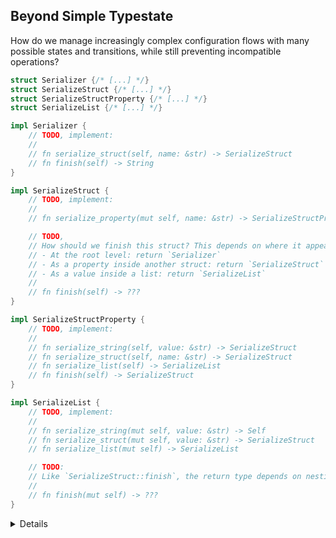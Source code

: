 ## Beyond Simple Typestate

How do we manage increasingly complex configuration flows with many possible
states and transitions, while still preventing incompatible operations?

```rust
struct Serializer {/* [...] */}
struct SerializeStruct {/* [...] */}
struct SerializeStructProperty {/* [...] */}
struct SerializeList {/* [...] */}

impl Serializer {
    // TODO, implement:
    //
    // fn serialize_struct(self, name: &str) -> SerializeStruct
    // fn finish(self) -> String
}

impl SerializeStruct {
    // TODO, implement:
    //
    // fn serialize_property(mut self, name: &str) -> SerializeStructProperty

    // TODO,
    // How should we finish this struct? This depends on where it appears:
    // - At the root level: return `Serializer`
    // - As a property inside another struct: return `SerializeStruct`
    // - As a value inside a list: return `SerializeList`
    //
    // fn finish(self) -> ???
}

impl SerializeStructProperty {
    // TODO, implement:
    //
    // fn serialize_string(self, value: &str) -> SerializeStruct
    // fn serialize_struct(self, name: &str) -> SerializeStruct
    // fn serialize_list(self) -> SerializeList
    // fn finish(self) -> SerializeStruct
}

impl SerializeList {
    // TODO, implement:
    //
    // fn serialize_string(mut self, value: &str) -> Self
    // fn serialize_struct(mut self, value: &str) -> SerializeStruct
    // fn serialize_list(mut self) -> SerializeList

    // TODO:
    // Like `SerializeStruct::finish`, the return type depends on nesting.
    //
    // fn finish(mut self) -> ???
}
```

<details>

- Building on our previous serializer, we now want to support **nested
  structures** and **lists**.

- However, this introduces both **duplication** and **structural complexity**.

  `SerializeStructProperty` and `SerializeList` now share similar logic (e.g.
  adding strings, nested structs, or nested lists).

- Even more critically, we now hit a **type system limitation**: we cannot
  cleanly express what `finish()` should return without duplicating variants for
  every nesting context (e.g. root, struct, list).

- To better understand this limitation, let’s map the valid transitions:

```bob
    +-----------+   +---------+------------+-----+
    |           |   |         |            |     |
    V           |   V         |            V     |
                +                                |
serializer --> structure --> property --> list +-+

    |             ^           |
    V             |           |
                  +-----------+
  String
```

- From this diagram, we can observe:
  - The transitions are recursive
  - The return types depend on _where_ a substructure or list appears
  - Each context requires a return path to its parent

- With only concrete types, this becomes unmanageable. Our current approach
  leads to an explosion of types and manual wiring.

- In the next chapter, we’ll see how **generics** let us model recursive flows
  with less boilerplate, while still enforcing valid operations at compile time.

</details>
